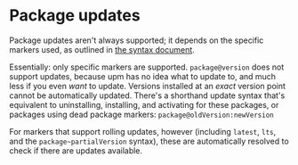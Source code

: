 # Package updates

Package updates aren't always supported; it depends on the specific markers used, as outlined in [the syntax document](Syntax.md).

Essentially: only specific markers are supported. `package@version` does not support updates, because upm has no idea what to update to, and much less if you even _want_ to update. Versions installed at an _exact_ version point cannot be automatically updated. There's a shorthand update syntax that's equivalent to uninstalling, installing, and activating for these packages, or packages using dead package markers: `package@oldVersion:newVersion`

For markers that support rolling updates, however (including `latest`, `lts`, and the `package~partialVersion` syntax), these are automatically resolved to check if there are updates available.
